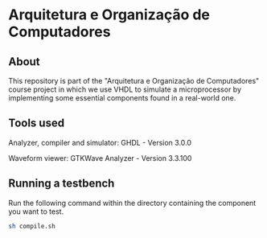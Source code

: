 # Arquitetura e Organização de Computadores

## About

This repository is part of the "Arquitetura e Organização de Computadores" course project in which we use VHDL to simulate a microprocessor by implementing some essential components found in a real-world one.

## Tools used
Analyzer, compiler and simulator: GHDL - Version 3.0.0

Waveform viewer: GTKWave Analyzer - Version 3.3.100

## Running a testbench

Run the following command within the directory containing the component you want to test.

```bash
sh compile.sh
```